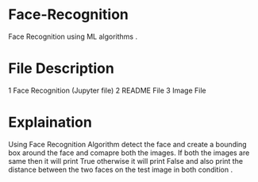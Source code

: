 # Face-Recognition
 Face Recognition using ML algorithms .
 
# File Description
1 Face Recognition (Jupyter file)
2 README File
3 Image File

# Explaination
 Using Face Recognition Algorithm detect the face and create a bounding box around the face and comapre both the images.
 If both the images are same then it will print True otherwise it will print False and also print the distance between the two faces on the test image in both condition .
